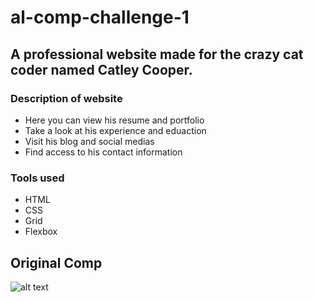 # al-comp-challenge-1

## A professional website made for the crazy cat coder named Catley Cooper.

### Description of website
* Here you can view his resume and portfolio
* Take a look at his experience and eduaction
* Visit his blog and social medias
* Find access to his contact information 

### Tools used
* HTML
* CSS
* Grid
* Flexbox

## Original Comp

![alt text](https://farm2.staticflickr.com/1887/43508969145_28aba66ad4_k.jpg)

